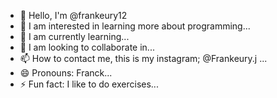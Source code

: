 - 👋 Hello, I'm @frankeury12
- 👀 I am interested in learning more about programming...
- 🌱 I am currently learning...
- 💞️ I am looking to collaborate in...
- 📫 How to contact me, this is my instagram; @Frankeury.j ...
- 😄 Pronouns: Franck...
- ⚡ Fun fact: I like to do exercises...

<!---
frankeury12/frankeury12 is a ✨ special ✨ repository because its `README.md` (this file) appears on your GitHub profile.
You can click the Preview link to take a look at your changes.
--->
